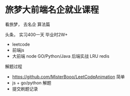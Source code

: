 # 旅梦大前端名企就业课程

  看旅梦， 去名企
  算法篇

  头条， 实习400一天 毕业时2W+

- leetcode 
- 前端js 
- 大前端 node  GO/Python/Java
  后端实战 LRU redis 

解题过程
- https://github.com/MisterBooo/LeetCodeAnimation  简单
- js + go/python  解题
- 提交刷题记录 